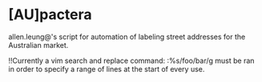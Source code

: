 # [AU]pactera
allen.leung@'s script for automation of labeling street addresses for the Australian market.

!!Currently a vim search and replace command: :%s/foo/bar/g
must be ran in order to specify a range of lines at the start of every use. 

